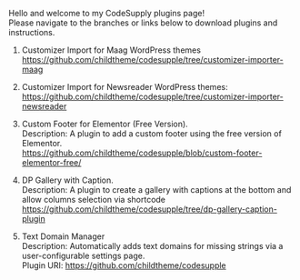 Hello and welcome to my CodeSupply plugins page! </br>
Please navigate to the branches or links below to download plugins and instructions.

1) Customizer Import for Maag WordPress themes  </br>
https://github.com/childtheme/codesupple/tree/customizer-importer-maag 

2) Customizer Import for Newsreader WordPress themes: </br>
https://github.com/childtheme/codesupple/tree/customizer-importer-newsreader

4) Custom Footer for Elementor (Free Version). </br>
Description: A plugin to add a custom footer using the free version of Elementor. </br>
https://github.com/childtheme/codesupple/blob/custom-footer-elementor-free/

5) DP Gallery with Caption. </br>
Description: A plugin to create a gallery with captions at the bottom and allow columns selection via shortcode </br>
https://github.com/childtheme/codesupple/tree/dp-gallery-caption-plugin

5) Text Domain Manager  </br>
Description: Automatically adds text domains for missing strings via a user-configurable settings page. </br>
Plugin URI: https://github.com/childtheme/codesupple


